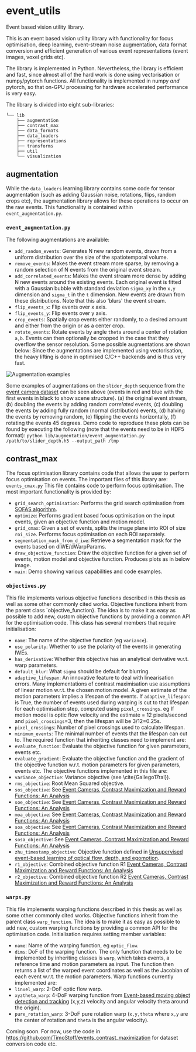 # event_utils
Event based vision utility library.

This is an event based vision utility library with functionality for focus optimisation, deep learning, event-stream noise augmentation, data format conversion and efficient generation of various event representations (event images, voxel grids etc).

The library is implemented in Python. Nevertheless, the library is efficient and fast, since almost all of the hard work is done using vectorisation or numpy/pytorch functions. All functionality is implemented in numpy _and_ pytorch, so that on-GPU processing for hardware accelerated performance is very easy. 

The library is divided into eight sub-libraries:
```
└── lib
    ├── augmentation
    ├── contrast_max
    ├── data_formats
    ├── data_loaders
    ├── representations
    ├── transforms
    ├── util
    └── visualization
```

## augmentation
While the `data_loaders` learning library contains some code for tensor augmentation (such as adding Gaussian noise, rotations, flips, random crops etc), the augmentation library allows for these operations to occur on the raw events.
This functionality is contained within `event_augmentation.py`.
### `event_augmentation.py`
The following augmentations are available:
* `add_random_events`: Generates N new random events, drawn from a uniform distribution over the size of the spatiotemporal volume.
* `remove_events`: Makes the event stream more sparse, by removing a random selection of N events from the original event stream.
* `add_correlated_events`: Makes the event stream more dense by adding N new events around the existing events.
Each original event is fitted with a Gaussian bubble with standard deviation `sigma_xy` in the `x,y` dimension and `sigma_t` in the `t` dimension.
New events are drawn from these distributions.
Note that this also 'blurs' the event stream.
* `flip_events_x`: Flip events over x axis.
* `flip_events_y`: Flip events over y axis.
* `crop_events`: Spatially crop events either randomly, to a desired amount and either from the origin or as a center crop.
* `rotate_events`: Rotate events by angle `theta` around a center of rotation `a,b`.
Events can then optionally be cropped in the case that they overflow the sensor resolution.
Some possible augmentations are shown below:
Since the augmentations are implemented using vectorisation, the heavy lifting is done in optimised C/C++ backends and is thus very fast.

![Augmentation examples](https://github.com/TimoStoff/event_utils/blob/master/.images/augmentation.png)

Some examples of augmentations on the `slider_depth` sequence from the [event camera dataset](http://rpg.ifi.uzh.ch/davis_data.html) can be seen above (events in red and blue with the first events in black to show scene structure). (a) the original event stream, (b) doubling the events by adding random _correlated_ events, (c) doubling the events by adding fully random (normal distribution) events, (d) halving the events by removing random, (e) flipping the events horizontally, (f) rotating the events 45 degrees. Demo code to reproduce these plots can be found by executing the following (note that the events need to be in HDF5 format):
```python lib/augmentation/event_augmentation.py /path/to/slider_depth.h5 --output_path /tmp```

## contrast_max
The focus optimisation library contains code that allows the user to perform focus optimisation on events.
The important files of this library are:
`events_cmax.py`
This file contains code to perform focus optimisation.
The most important functionality is provided by:
* `grid_search_optimisation`: Performs the grid search optimisation from [SOFAS algorithm](https://arxiv.org/abs/1805.12326).
* `optimize`: Performs gradient based focus optimisation on the input events, given an objective function and motion model.
* `grid_cmax`: Given a set of events, splits the image plane into ROI of size `roi_size`.
	Performs focus optimisation on each ROI separately.
* `segmentation_mask_from_d_iwe`: Retrieve a segmentation mask for the events based on dIWE/dWarpParams.
* `draw_objective_function`: Draw the objective function for a given set of events, motion model and objective function.
Produces plots as in below image.
* `main`: Demo showing various capabilities and code examples.

### `objectives.py`
This file implements various objective functions described in this thesis as well as some other commonly cited works.
Objective functions inherit from the parent class `objective_function}.
The idea is to make it as easy as possible to add new, custom objective functions by providing a common API for the optimisation code.
This class has several members that require initialisation:
* `name`: The name of the objective function (eg `variance`).
* `use_polarity`: Whether to use the polarity of the events in generating IWEs.
* `has_derivative`: Whether this objective has an analytical derivative w.r.t. warp parameters.
* `default_blur`: What `sigma` should be default for blurring.
* `adaptive_lifespan`: An innovative feature to deal with linearisation errors. 
	Many implementations of contrast maximisation use assumptions of linear motion w.r.t. the chosen motion model. 
	A given estimate of the motion parameters implies a lifespan of the events. 
	If `adaptive_lifespan`: is True, the number of events used during warping is cut to that lifespan for each optimisation step, computed using `pixel_crossings`.
	eg If motion model is optic flow velocity and the estimate = 12 pixels/second and `pixel_crossings`=3, then the lifespan will be 3/12=0.25s.
* `pixel_crossings`: Number of pixel crossings used to calculate lifespan.
* `minimum_events`: The minimal number of events that the lifespan can cut to.
The required function that inheriting classes need to implement are:
* `evaluate_function`: Evaluate the objective function for given parameters, events etc.
* `evaluate_gradient`: Evaluate the objective function and the gradient of the objective function w.r.t. motion parameters for given parameters, events etc.
The objective functions implemented in this file are:
* `variance_objective`: Variance objective (see \cite{Gallego17ral}).
* `rms_objective`: Root Mean Squared objective.
* `sos_objective`: See [Event Cameras, Contrast Maximization and Reward Functions: An Analysis](https://openaccess.thecvf.com/content_CVPR_2019/html/Stoffregen_Event_Cameras_Contrast_Maximization_and_Reward_Functions_An_Analysis_CVPR_2019_paper.html)
* `soe_objective`: See [Event Cameras, Contrast Maximization and Reward Functions: An Analysis](https://openaccess.thecvf.com/content_CVPR_2019/html/Stoffregen_Event_Cameras_Contrast_Maximization_and_Reward_Functions_An_Analysis_CVPR_2019_paper.html)
* `moa_objective`: See [Event Cameras, Contrast Maximization and Reward Functions: An Analysis](https://openaccess.thecvf.com/content_CVPR_2019/html/Stoffregen_Event_Cameras_Contrast_Maximization_and_Reward_Functions_An_Analysis_CVPR_2019_paper.html)
* `soa_objective`: See [Event Cameras, Contrast Maximization and Reward Functions: An Analysis](https://openaccess.thecvf.com/content_CVPR_2019/html/Stoffregen_Event_Cameras_Contrast_Maximization_and_Reward_Functions_An_Analysis_CVPR_2019_paper.html)
* `sosa_objective`: See [Event Cameras, Contrast Maximization and Reward Functions: An Analysis](https://openaccess.thecvf.com/content_CVPR_2019/html/Stoffregen_Event_Cameras_Contrast_Maximization_and_Reward_Functions_An_Analysis_CVPR_2019_paper.html)
* `zhu_timestamp_objective`: Objective function defined in [Unsupervised event-based learning of optical flow, depth, and egomotion](https://openaccess.thecvf.com/content_CVPR_2019/papers/Zhu_Unsupervised_Event-Based_Learning_of_Optical_Flow_Depth_and_Egomotion_CVPR_2019_paper.pdf).
* `r1_objective`: Combined objective function R1 [Event Cameras, Contrast Maximization and Reward Functions: An Analysis](https://openaccess.thecvf.com/content_CVPR_2019/html/Stoffregen_Event_Cameras_Contrast_Maximization_and_Reward_Functions_An_Analysis_CVPR_2019_paper.html)
* `r2_objective`: Combined objective function R2 [Event Cameras, Contrast Maximization and Reward Functions: An Analysis](https://openaccess.thecvf.com/content_CVPR_2019/html/Stoffregen_Event_Cameras_Contrast_Maximization_and_Reward_Functions_An_Analysis_CVPR_2019_paper.html)

### `warps.py`
This file implements warping functions described in this thesis as well as some other commonly cited works.
Objective functions inherit from the parent class `warp_function`.
The idea is to make it as easy as possible to add new, custom warping functions by providing a common API for the optimisation code.
Initialisation requires setting member variables:
* `name`: Name of the warping function, eg `optic_flow`.
* `dims`: DoF of the warping function.
The only function that needs to be implemented by inheriting classes is `warp`, which takes events, a reference time and motion parameters as input.
The function then returns a list of the warped event coordinates as well as the Jacobian of each event w.r.t. the motion parameters.
Warp functions currently implemented are:
* `linvel_warp`: 2-DoF optic flow warp.
* `xyztheta_warp`: 4-DoF warping function from [Event-based moving object detection and tracking](https://arxiv.org/abs/1803.04523) (x,y,z) velocity and angular velocity theta around the origin).
* `pure_rotation_warp`: 3-DoF pure rotation warp (`x,y,theta` where `x,y` are the center of rotation and `theta` is the angular velocity).

Coming soon. For now, use the code in https://github.com/TimoStoff/events_contrast_maximization for dataset conversion code etc.
